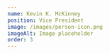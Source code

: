 ```yaml
---
name: Kevin K. McKinney
position: Vice President
image: /images/person-icon.png
imageAlt: Image placeholder
order: 3
---
```

